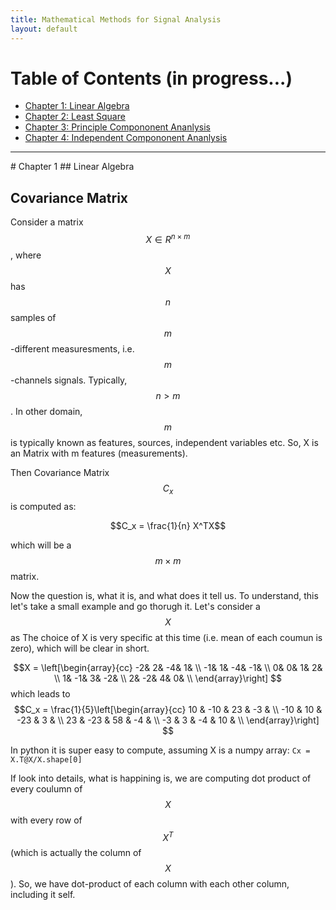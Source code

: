 ```yaml
---
title: Mathematical Methods for Signal Analysis
layout: default
---
```

<!--<script src='https://cdnjs.cloudflare.com/ajax/libs/mathjax/2.7.4/MathJax.js?config=default'></script> -->

# Table of Contents (in progress...)
* [Chapter 1: Linear Algebra](#chapter-1)
* [Chapter 2: Least Square](#chapter-1)
* [Chapter 3: Principle Compononent Ananlysis](#chapter-1)
* [Chapter 4: Independent Compononent Ananlysis](#chapter-1)

<hr>
# Chapter 1
## Linear Algebra


## Covariance Matrix
Consider a matrix $$X \in R^{n\times m}$$, where $$X$$ has $$n$$ samples of $$m$$-different measuresments, i.e. $$m$$-channels signals. Typically, $$n>m$$. In other domain, $$m$$ is typically known as features, sources, independent variables etc. So, X is an Matrix with m features (measurements).

Then Covariance Matrix $$C_x$$ is computed as:

$$C_x =  \frac{1}{n} X^TX$$

which will be a $$m \times m$$ matrix.

Now the question is, what it is, and what does it tell us. To understand, this let's take a small example and go thorugh it. Let's consider a $$X$$ as
The choice of X is very specific at this time (i.e. mean of each coumun is zero), which will be clear in short.

$$X = 
  \left[\begin{array}{cc} 
  -2&  2& -4&  1&  \\
  -1&  1& -4& -1&  \\
   0&  0&  1&  2&  \\
   1& -1&  3& -2&  \\
   2& -2&  4&  0&  \\
  \end{array}\right]
$$
which leads to  $$C_x = 
  \frac{1}{5}\left[\begin{array}{cc} 
   10 & -10 &  23 & -3 &  \\
  -10 &  10 & -23 &  3 &  \\
   23 & -23 &  58 & -4 &  \\
  -3  &  3  & -4  &  10 &  \\
  \end{array}\right]
$$

In python it is super easy to compute, assuming X is a numpy array: ```Cx = X.T@X/X.shape[0]```

If look into details, what is happining is, we are computing dot product of every coulumn of $$X$$ with every row of $$X^T$$ (which is actually the column of $$X$$).
So, we have dot-product of each column with each other column, including it self. 




<!--
<hr>
# Chapter 2
-->
